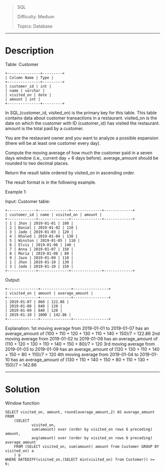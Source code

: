 > SQL
>
> Difficulty: Medium
>
> Topics: Database

---

# Description

Table: Customer

```
+---------------+---------+
| Column Name | Type |
+---------------+---------+
| customer_id | int |
| name | varchar |
| visited_on | date |
| amount | int |
+---------------+---------+
```

In SQL,(customer_id, visited_on) is the primary key for this table.
This table contains data about customer transactions in a restaurant.
visited_on is the date on which the customer with ID (customer_id) has visited the restaurant.
amount is the total paid by a customer.

You are the restaurant owner and you want to analyze a possible expansion (there will be at least one customer every day).

Compute the moving average of how much the customer paid in a seven days window (i.e., current day + 6 days before). average_amount should be rounded to two decimal places.

Return the result table ordered by visited_on in ascending order.

The result format is in the following example.

Example 1:

Input:
Customer table:

```
+-------------+--------------+--------------+-------------+
| customer_id | name | visited_on | amount |
+-------------+--------------+--------------+-------------+
| 1 | Jhon | 2019-01-01 | 100 |
| 2 | Daniel | 2019-01-02 | 110 |
| 3 | Jade | 2019-01-03 | 120 |
| 4 | Khaled | 2019-01-04 | 130 |
| 5 | Winston | 2019-01-05 | 110 |
| 6 | Elvis | 2019-01-06 | 140 |
| 7 | Anna | 2019-01-07 | 150 |
| 8 | Maria | 2019-01-08 | 80 |
| 9 | Jaze | 2019-01-09 | 110 |
| 1 | Jhon | 2019-01-10 | 130 |
| 3 | Jade | 2019-01-10 | 150 |
+-------------+--------------+--------------+-------------+
```

Output:

```
+--------------+--------------+----------------+
| visited_on | amount | average_amount |
+--------------+--------------+----------------+
| 2019-01-07 | 860 | 122.86 |
| 2019-01-08 | 840 | 120 |
| 2019-01-09 | 840 | 120 |
| 2019-01-10 | 1000 | 142.86 |
+--------------+--------------+----------------+
```

Explanation:
1st moving average from 2019-01-01 to 2019-01-07 has an average_amount of (100 + 110 + 120 + 130 + 110 + 140 + 150)/7 = 122.86
2nd moving average from 2019-01-02 to 2019-01-08 has an average_amount of (110 + 120 + 130 + 110 + 140 + 150 + 80)/7 = 120
3rd moving average from 2019-01-03 to 2019-01-09 has an average_amount of (120 + 130 + 110 + 140 + 150 + 80 + 110)/7 = 120
4th moving average from 2019-01-04 to 2019-01-10 has an average_amount of (130 + 110 + 140 + 150 + 80 + 110 + 130 + 150)/7 = 142.86

---

# Solution

Window function

```MySQL
SELECT visited_on, amount, round(average_amount,2) AS average_amount
FROM
	(SELECT
            visited_on,
	        sum(amount) over (order by visited_on rows 6 preceding) amount,
	        avg(amount) over (order by visited_on rows 6 preceding) average_amount
	FROM (SELECT visited_on, sum(amount) amount from Customer GROUP BY visited_on) a
	) b
WHERE DATEDIFF(visited_on,(SELECT min(visited_on) from Customer)) >= 6;
```
